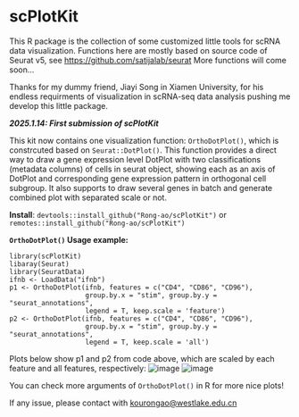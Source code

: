 # scPlotKit
This R package is the collection of some customized little tools for scRNA data visualization.
Functions here are mostly based on source code of Seurat v5, see https://github.com/satijalab/seurat
More functions will come soon...

Thanks for my dummy friend, Jiayi Song in Xiamen University, for his endless requirments of visualization in scRNA-seq data analysis pushing me develop this little package.

***2025.1.14: First submission of scPlotKit***

This kit now contains one visualization function: `OrthoDotPlot()`, which is constrcuted based on `Seurat::DotPlot()`. This function provides a direct way to draw a gene expression level DotPlot with two classifications (metadata columns) of cells in seurat object, showing each as an axis of DotPlot and corresponding gene expression pattern in orthogonal cell subgroup. It also supports to draw several genes in batch and generate combined plot with separated scale or not.

**Install**: 
`devtools::install_github("Rong-ao/scPlotKit")`
or
`remotes::install_github("Rong-ao/scPlotKit")`

**`OrthoDotPlot()` Usage example:**

```
library(scPlotKit)
libaray(Seurat)
library(SeuratData)
ifnb <- LoadData("ifnb")
p1 <- OrthoDotPlot(ifnb, features = c("CD4", "CD86", "CD96"),
                   group.by.x = "stim", group.by.y = "seurat_annotations",
                   legend = T, keep.scale = 'feature')
p2 <- OrthoDotPlot(ifnb, features = c("CD4", "CD86", "CD96"),
                   group.by.x = "stim", group.by.y = "seurat_annotations",
                   legend = T, keep.scale = 'all')
```

Plots below show p1 and p2 from code above, which are scaled by each feature and all features, respectively:
![image](https://github.com/user-attachments/assets/dfd6163f-4c1d-40ce-85d4-77a64494c596) ![image](https://github.com/user-attachments/assets/34abc107-203b-4c4d-b173-a3fa0f9f9f2b)

You can check more arguments of `OrthoDotPlot()` in R for more nice plots!

If any issue, please contact with kourongao@westlake.edu.cn
